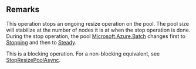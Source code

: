 ## Remarks  
 This operation stops an ongoing resize operation on the pool.  The pool size will stabilize at the number of nodes it is at             when the stop operation is done.  During the stop operation, the pool [Microsoft.Azure.Batch](assetId:///N:Microsoft.Azure.Batch?qualifyHint=False&autoUpgrade=True) changes first             to [Stopping](assetId:///T:Microsoft.Azure.Batch.Common.AllocationState?qualifyHint=False&autoUpgrade=True) and then to [Steady](assetId:///T:Microsoft.Azure.Batch.Common.AllocationState?qualifyHint=False&autoUpgrade=True).  
  
 This is a blocking operation. For a non-blocking equivalent, see [StopResizePoolAsync](assetId:///M:Microsoft.Azure.Batch.PoolOperations.StopResizePoolAsync(System.String,System.Collections.Generic.IEnumerable{Microsoft.Azure.Batch.BatchClientBehavior},System.Threading.CancellationToken)?qualifyHint=False&autoUpgrade=True).